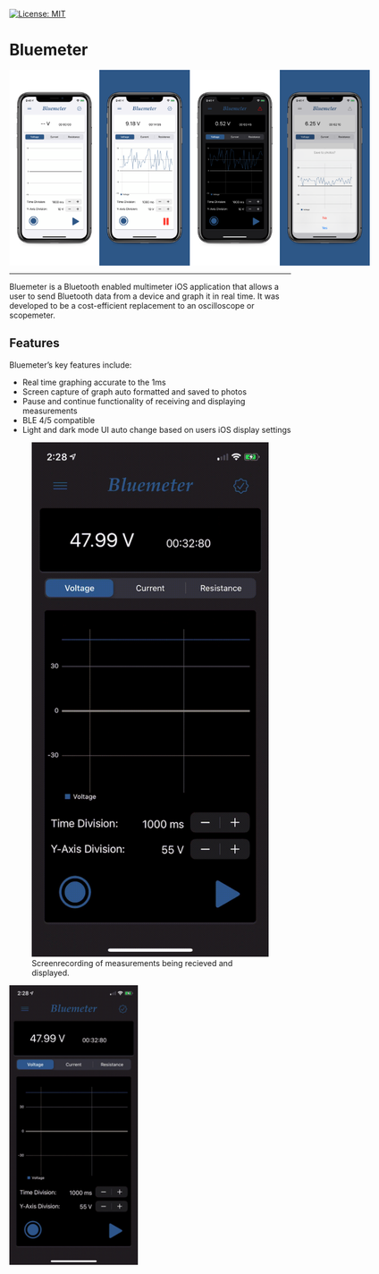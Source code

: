 [![License: MIT](https://img.shields.io/badge/License-MIT-red.svg)](https://opensource.org/licenses/MIT)

# Bluemeter
<div style="display: flex;">
<img src="/img/5.8-inch-Screenshot-1.jpg" alt="screenshot" height="350" />
<img src="/img/5.8-inch-Screenshot-2.jpg" alt="screenshot" height="350" />
<img src="/img/5.8-inch-Screenshot-3.jpg" alt="screenshot" height="350" />
<img src="/img/5.8-inch-Screenshot-4.jpg" alt="screenshot" height="350" />
</div>

***

Bluemeter is a Bluetooth enabled multimeter iOS application that allows a user to send Bluetooth data from a device and graph it in real time. It was developed to be a cost-efficient replacement to an oscilloscope or scopemeter.

## Features
Bluemeter’s key features include:

-	Real time graphing accurate to the 1ms
-	Screen capture of graph auto formatted and saved to photos
-	Pause and continue functionality of receiving and displaying measurements
-	BLE 4/5 compatible
-	Light and dark mode UI auto change based on users iOS display settings

<figure>
  <picture>
    <img src="img/FB28503E-07B1-4D53-A4D1-8E08312F8C82_2_0_a.gif" alt="An image">
  </picture>
  <figcaption>Screenrecording of measurements being recieved and displayed.</figcaption>
</figure>

<img src="img/FB28503E-07B1-4D53-A4D1-8E08312F8C82_2_0_a.gif" alt="screenshot" height="500" />
